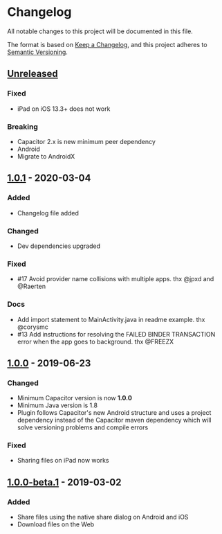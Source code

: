 # Changelog
All notable changes to this project will be documented in this file.

The format is based on [Keep a Changelog](https://keepachangelog.com/en/1.0.0/),
and this project adheres to [Semantic Versioning](https://semver.org/spec/v2.0.0.html).

## [Unreleased]

### Fixed
- iPad on iOS 13.3+ does not work

### Breaking
- Capacitor 2.x is new minimum peer dependency
- Android
 - Migrate to AndroidX

## [1.0.1] - 2020-03-04

### Added
- Changelog file added

### Changed
- Dev dependencies upgraded

### Fixed
- #17 Avoid provider name collisions with multiple apps. thx @jpxd and @Raerten

### Docs
- Add import statement to MainActivity.java in readme example. thx @corysmc
- #13 Add instructions for resolving the FAILED BINDER TRANSACTION error when the app goes to background. thx @FREEZX

## [1.0.0] - 2019-06-23

### Changed
- Minimum Capacitor version is now **1.0.0**
- Minimum Java version is 1.8
- Plugin follows Capacitor's new Android structure and uses a project dependency instead of the Capacitor maven dependency which will solve versioning problems and compile errors

### Fixed
- Sharing files on iPad now works

## [1.0.0-beta.1] - 2019-03-02

### Added
- Share files using the native share dialog on Android and iOS
- Download files on the Web

[Unreleased]: https://github.com/moberwasserlechner/capacitor-filesharer/compare/2.0.0...master
[2.0.0]: https://github.com/moberwasserlechner/capacitor-filesharer/compare/1.0.1...2.0.0
[1.0.1]: https://github.com/moberwasserlechner/capacitor-filesharer/compare/1.0.0...1.0.1
[1.0.0]: https://github.com/moberwasserlechner/capacitor-filesharer/compare/1.0.0-beta.1...1.0.0
[1.0.0-beta.1]: https://github.com/moberwasserlechner/capacitor-filesharer/releases/tag/1.0.0-beta.1
